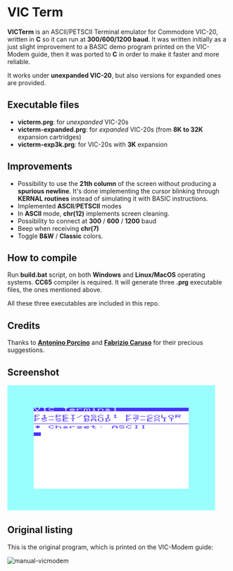 # VIC Term
**VICTerm** is an ASCII/PETSCII Terminal emulator for Commodore VIC-20, written in **C** so it can run at **300/600/1200 baud**. It was written initially as a just slight improvement to a BASIC demo program printed on the VIC-Modem guide, then it was ported to **C** in order to make it faster and more reliable.

It works under **unexpanded VIC-20**, but also versions for expanded ones are provided.

## Executable files
- **victerm.prg**: for *unexpanded* VIC-20s
- **victerm-expanded.prg**: for *expanded* VIC-20s (from **8K to 32K** expansion cartridges)
- **victerm-exp3k.prg**: for VIC-20s with **3K** expansion

## Improvements
- Possibility to use the **21th column** of the screen without producing a **spurious newline**. It's done implementing the cursor blinking through **KERNAL routines** instead of simulating it with BASIC instructions.
- Implemented **ASCII**/**PETSCII** modes
- In **ASCII** mode, **chr(12)** implements screen cleaning.
- Possibility to connect at **300** / **600** / **1200** baud
- Beep when receiving **chr(7)**
- Toggle **B&W** / **Classic** colors.

## How to compile
Run **build.bat** script, on both **Windows** and **Linux/MacOS** operating systems. **CC65** compiler is required. It will generate three **.prg** executable files, the ones mentioned above.

All these three executables are included in this repo.

## Credits

Thanks to [**Antonino Porcino**](https://github.com/nippur72/) and [**Fabrizio Caruso**](https://github.com/Fabrizio-Caruso) for their precious suggestions.

## Screenshot

![victerm-screenshot](screenshot.png)

## Original listing
This is the original program, which is printed on the VIC-Modem guide:

![manual-vicmodem](manual-vicmodem.png)
